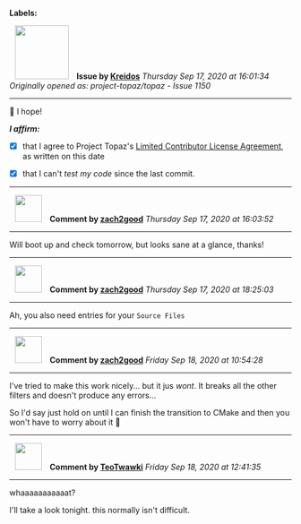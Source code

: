 **Labels:**



<a href="https://github.com/Kreidos"><img src="https://avatars0.githubusercontent.com/u/12466395?v=4" width="96" height="96" hspace="10"></img></a> **Issue by [Kreidos](https://github.com/Kreidos)**
_Thursday Sep 17, 2020 at 16:01:34_
_Originally opened as: project-topaz/topaz - Issue 1150_

----

:crossed_fingers: I hope!

<!-- place 'x' mark between square [] brackets to affirm: -->
**_I affirm:_**
- [x] that I agree to Project Topaz's [Limited Contributor License Agreement](http://project-topaz.com/blob/release/CONTRIBUTOR_AGREEMENT.md), as written on this date
- [x] that I can't _test my code_ since the last commit.




----
<a href="https://github.com/zach2good"><img src="https://avatars3.githubusercontent.com/u/1389729?v=4" width="48" height="48" hspace="10"></img></a> **Comment by [zach2good](https://github.com/zach2good)**
_Thursday Sep 17, 2020 at 16:03:52_

----

Will boot up and check tomorrow, but looks sane at a glance, thanks! 


----
<a href="https://github.com/zach2good"><img src="https://avatars3.githubusercontent.com/u/1389729?v=4" width="48" height="48" hspace="10"></img></a> **Comment by [zach2good](https://github.com/zach2good)**
_Thursday Sep 17, 2020 at 18:25:03_

----

Ah, you also need entries for your `Source Files`


----
<a href="https://github.com/zach2good"><img src="https://avatars3.githubusercontent.com/u/1389729?v=4" width="48" height="48" hspace="10"></img></a> **Comment by [zach2good](https://github.com/zach2good)**
_Friday Sep 18, 2020 at 10:54:28_

----

I've tried to make this work nicely... but it jus _wont_. It breaks all the other filters and doesn't produce any errors...

So I'd say just hold on until I can finish the transition to CMake and then you won't have to worry about it 🤷 


----
<a href="https://github.com/TeoTwawki"><img src="https://avatars0.githubusercontent.com/u/6871475?v=4" width="48" height="48" hspace="10"></img></a> **Comment by [TeoTwawki](https://github.com/TeoTwawki)**
_Friday Sep 18, 2020 at 12:41:35_

----

whaaaaaaaaaaat?

I'll take a look tonight. this normally isn't difficult.
